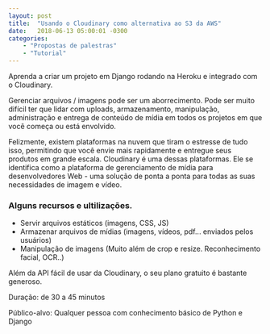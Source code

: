 ```yaml
---
layout: post
title:  "Usando o Cloudinary como alternativa ao S3 da AWS"
date:   2018-06-13 05:00:01 -0300
categories: 
    - "Propostas de palestras"
    - "Tutorial"
---
```


Aprenda a criar um projeto em Django rodando na Heroku e integrado com o Cloudinary.

Gerenciar arquivos / imagens pode ser um aborrecimento. Pode ser muito difícil ter que lidar com uploads, armazenamento, manipulação, administração e entrega de conteúdo de mídia em todos os projetos em que você começa ou está envolvido.

Felizmente, existem plataformas na nuvem que tiram o estresse de tudo isso, permitindo que você envie mais rapidamente e entregue seus produtos em grande escala. Cloudinary é uma dessas plataformas. Ele se identifica como a plataforma de gerenciamento de mídia para desenvolvedores Web - uma solução de ponta a ponta para todas as suas necessidades de imagem e vídeo.

### Alguns recursos e ultilizações.
* Servir arquivos estáticos (imagens, CSS, JS)
* Armazenar arquivos de mídias (imagens, vídeos, pdf... enviados pelos usuários)
* Manipulação de imagens (Muito além de crop e resize. Reconhecimento facial, OCR..)

Além da API fácil de usar da Cloudinary, o seu plano gratuito é bastante generoso.

Duração: de 30 a 45 minutos

Público-alvo: Qualquer pessoa com conhecimento básico de Python e Django